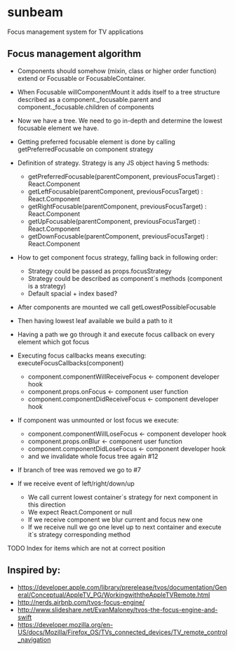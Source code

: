 # sunbeam
Focus management system for TV applications

Focus management algorithm 
---

+ Components should somehow (mixin, class or higher order function) extend or Focusable or FocusableContainer.
+ When Focusable willComponentMount it adds itself to a tree structure described as a component._focusable.parent and component._focusable.children of components
+ Now we have a tree. We need to go in-depth and determine the lowest focusable element we have.
+ Getting preferred focusable element is done by calling getPreferredFocusable on component strategy
+ Definition of strategy. Strategy is any JS object having 5 methods:
  - getPreferredFocusable(parentComponent, previousFocusTarget) : React.Component
  - getLeftFocusable(parentComponent, previousFocusTarget) : React.Component
  - getRightFocusable(parentComponent, previousFocusTarget) : React.Component
  - getUpFocusable(parentComponent, previousFocusTarget) : React.Component
  - getDownFocusable(parentComponent, previousFocusTarget) : React.Component

+ How to get component focus strategy, falling back in following order: 
  + Strategy could be passed as props.focusStrategy
  + Strategy could be described as component`s methods (component is a strategy)
  + Default spacial + index based?

+ After components are mounted we call getLowestPossibleFocusable
+ Then having lowest leaf available we build a path to it
+ Having a path we go through it and execute focus callback on every element which got focus
+ Executing focus callbacks means executing: executeFocusCallbacks(component)
  + component.componentWillReceiveFocus <- component developer hook
  + component.props.onFocus <- component user function
  + component.componentDidReceiveFocus <- component developer hook
+ If component was unmounted or lost focus we execute:
  + component.componentWillLoseFocus <- component developer hook
  + component.props.onBlur <- component user function
  + component.componentDidLoseFocus <- component developer hook
  + and we invalidate whole focus tree again #12
+ If branch of tree was removed we go to #7

+ If we receive event of left/right/down/up
  + We call current lowest container`s strategy for next component in this direction
  + We expect React.Component or null
  + If we receive component we blur current and focus new one
  + If we receive null we go one level up to next container and execute it`s strategy corresponding method

TODO Index for items which are not at correct position

Inspired by:
---
- https://developer.apple.com/library/prerelease/tvos/documentation/General/Conceptual/AppleTV_PG/WorkingwiththeAppleTVRemote.html
- http://nerds.airbnb.com/tvos-focus-engine/
- http://www.slideshare.net/EvanMaloney/tvos-the-focus-engine-and-swift
- https://developer.mozilla.org/en-US/docs/Mozilla/Firefox_OS/TVs_connected_devices/TV_remote_control_navigation
